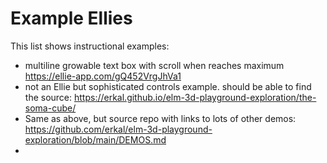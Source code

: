 # Example Ellies
This list shows instructional examples:
- multiline growable text box with scroll when reaches maximum
https://ellie-app.com/gQ452VrgJhVa1
- not an Ellie but sophisticated controls example. should be able to find the source: https://erkal.github.io/elm-3d-playground-exploration/the-soma-cube/
- Same as above, but source repo with links to lots of other demos: https://github.com/erkal/elm-3d-playground-exploration/blob/main/DEMOS.md
- 